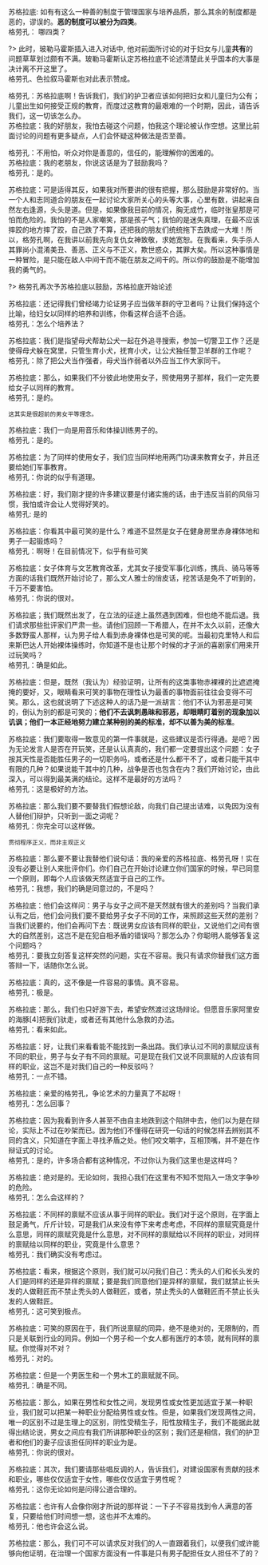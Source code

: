 苏格拉底: 如有有这么一种善的制度于管理国家与培养品质，那么其余的制度都是恶的，谬误的。**恶的制度可以被分为四类**。   
格劳孔： 哪四类？  

?> 此时，玻勒马霍斯插入进入对话中, 他对前面所讨论的对于妇女与儿童**共有**的问题草草划过颇有不满。玻勒马霍斯认定苏格拉底不论述清楚此关乎国本的大事是决计离不开这里了。   
格劳孔、色拉叙马霍斯也对此表示赞成。   

格劳孔：苏格拉底啊！告诉我们，我们的护卫者应该如何把妇女和儿童归为公有；儿童出生如何接受正规的教育，而度过这教育的最艰难的一个时期，因此，请告诉我们，这一切该怎么办。     
苏格拉底：我的好朋友，我怕去碰这个问题，怕我这个理论被认作空想。这里比前面讨论的问题有更多疑点，人们会怀疑这种做法是否至善。   

格劳孔：不用怕，听众对你是善意的，信任的，能理解你的困难的。   
苏格拉底：我的老朋友，你说这话是为了鼓励我吗？   
格劳孔：是的。   

苏格拉底：可是适得其反，如果我对所要讲的很有把握，那么鼓励是非常好的。当一个人和志同道合的朋友在一起讨论大家所关心的头等大事，心里有数，讲起来自然左右逢源，头头是道。但是，如果像我目前的情况，胸无成竹，临时张皇那是可怕而危险的。我怕的不是人家嘲笑，那是孩子气；我怕的是迷失真理，在最不应该摔跤的地方摔了跤，自己跌了不算，还把我的朋友们统统拖下去跌成一大堆！所以，格劳孔啊，在我讲以前我先向复仇女神致敬，求她宽恕。在我看来，失手杀人其罪尚小混淆美丑、善恶、正义与不正义，欺世惑众，其罪大矣。所以这种事情是一种冒险，是只能在敌人中间干而不能在朋友之间干的。所以你的鼓励是不能增加我的勇气的。


?> 格劳孔再次予苏格拉底以鼓励，苏格拉底开始论述  

苏格拉底：还记得我们曾经竭力论证男子应当做羊群的守卫者吗？让我们保持这个比喻，给妇女以同样的培养和训练，你看这样合适不合适。   
格劳孔：怎么个培养法？  

苏格拉底：我们是指望母犬帮助公犬一起在外追寻搜索，参加一切警卫工作？还是使得母犬躲在窝里，只管生育小犬，抚育小犬，让公犬独任警卫羊群的工作呢？   
格劳孔：除了把公犬当作强者，母犬当作弱者以外应当工作大家同干。  

苏格拉底：那么，如果我们不分彼此地使用女子，照使用男子那样，我们一定先要给女子以同样的教育。   
格劳孔：是的。  
```mid
这其实是很超前的男女平等理念。
```

苏格拉底：我们一向是用音乐和体操训练男子的。  
格劳孔：是的。  

苏格拉底：为了同样的使用女子，我们应当同样地用两门功课来教育女子，并且还要给她们军事教育。   
格劳孔：你说的似乎有道理。  

苏格拉底：好，我们刚才提的许多建议要是付诸实施的话，由于违反当前的风俗习惯，我怕或许会让人觉得好笑的。  
格劳孔: 是的   

苏格拉底：你看其中最可笑的是什么？难道不显然是女子在健身房里赤身裸体地和男子一起锻炼吗？  
格劳孔：啊呀！在目前情况下，似乎有些可笑   

苏格拉底：女子体育与文艺教育改革，尤其女子接受军事化训练，携兵、骑马等等方面的话我们既然开始讨论了，那么文人雅士的俏皮话，挖苦话是免不了听到的，千万不要害怕。  
格劳孔：你说的很对。  

苏格拉底；我们既然出发了，在立法的征途上虽然遇到困难，但也绝不能后退。我们请求那些批评家们严肃一些。请他们回顾一下希腊人，在并不太久以前，还像大多数野蛮人那样，认为男子给人看到赤身裸体也是可笑的呢。当最初克里特人和后来斯巴达人开始裸体操练时，你知道不是也让那个时候的才子派的喜剧家们用来开过玩笑吗？   
格劳孔：确是如此。       

苏格拉底：但是，既然（我认为）经验证明，让所有的这类事物赤裸裸的比遮遮掩掩的要好，又，眼睛看来可笑的事物在理性认为最善的事物面前往往会变得不可笑。那么，这也就说明了下述这种人的话乃是一派胡言：他们不认为邪恶是可笑的，倒认为别的都是可笑的；**他们不去讽刺愚昧和邪恶，却眼睛盯着别的现象加以讥讽；他们一本正经地努力建立某种别的美的标准，却不以善为美的标准**。

苏格拉底：我们要取得一致意见的第一件事就是，这些建议是否行得通。是吧？因为无论发言人是否在开玩笑，还是认认真真的，我们都一定要提出这个问题：女子按其天性是否能胜任男子的一切职务吗，或者还是什么都干不了，或者只能干其中有限的几种？如果说能干其中的几种，战争是否也包含在内？我们开始讨论，由此深入，可以得到最美满的结论。这样不是最好的方法吗？   
格劳孔：这是极好的方法。   

苏格拉底：那么我们要不要替我们假想论敌，向我们自己提出诘难，以免因为没有人替他们辩护，只听到一面之词呢？   
格劳孔：你完全可以这样做。
```mid
贯彻程序正义，而非主观正义  
```

苏格拉底：那么要不要让我替他们说句话：我的亲爱的苏格拉底、格劳孔呀！实在没有必要让别人来批评你们。你们自己在开始讨论建立你们国家的时候，早已同意一个原则，即每个人应该做天然适宜于自己的工作。  
格劳孔：我想，我们的确是同意过的，不是吗？   

苏格拉底：他们会这样问：男子与女子之间不是天然就有很大的差别吗？当我们承认有之后，他们会问我们要不要给男子女子不同的工作，来照顾这些天然的差别？当我们说要的，他们会再问下去：既说男女应该有同样的职业，又说他们之间有很大的自然差别，这岂不是在犯自相矛盾的错误吗？那怎么办？你聪明人能够答复这个问题吗？    
格劳孔：要我立刻答复这样突然的问题，实在不容易。我只有请求你替我们这方面答辩一下，话随你怎么说。    

苏格拉底：真的，这不像是一件容易的事情。真不容易。  
格劳孔：极是。  

苏格拉底：那么，我们也只好游下去，希望安然渡过这场辩论。但愿音乐家阿里安的海豚[4]把我们驮走，或者还有其他什么急救的办法。   
格劳孔：看来如此。   

苏格拉底：好，让我们来看看能不能找到一条出路。我们承认过不同的禀赋应该有不同的职业，男子与女子有不同的禀赋。可是现在我们又说不同禀赋的人应该有同样的职业，这岂不是对我们自己的一种反驳吗？  
格劳孔：一点不错。
  
苏格拉底：亲爱的格劳孔，争论艺术的力量真了不起呀！   
格劳孔：怎么回事？

苏格拉底：因为我看到许多人甚至不由自主地跌到这个陷阱中去，他们以为是在辩论，实际上不过在吵架而已。因为他们不懂得在研究一句话的时候怎样去辨别其不同的含义，只知道在字面上寻找矛盾之处。他们咬文嚼字，互相顶嘴，并不是在作辩证式的讨论。  
格劳孔：是的，许多场合都有这种情况，不过你认为我们这里也是这样吗？

苏格拉底：绝对是的。无论如何，我担心我们在这里有不知不觉陷入一场文字争吵的危险。  
格劳孔：怎么会这样的？   

苏格拉底：不同样的禀赋不应该从事于同样的职业。我们对于这个原则，在字面上鼓足勇气，斤斤计较，可是我们从来没有停下来考虑考虑，不同样的禀赋究竟是什么意思，同样的禀赋究竟是什么意思，对不同样的禀赋给以不同样的职业，对同样的禀赋给以同样的职业，究竟是什么意思？   
格劳孔：我们确实没有考虑过。

苏格拉底：看来，根据这个原则，我们就可以问我们自己：秃头的人们和长头发的人们是同样的还是异样的禀赋；要是我们同意他们是异样的禀赋，我们就禁止长头发的人做鞋匠而不禁止秃头的人做鞋匠，或者，禁止秃头的人做鞋匠而不禁止长头发的人做鞋匠。   
格劳孔：这可笑到极点。   

苏格拉底：可笑的原因在于，我们所说禀赋的同异，绝不是绝对的，无限制的，而只是关联到行业的同异。例如一个男子和一个女人都有医疗的本领，就有同样的禀赋。你觉得对不对？    
格劳孔：对的。   

苏格拉底：但是一个男医生和一个男木工的禀赋就不同。   
格劳孔：确是不同。   

苏格拉底：那么，如果在男性和女性之间，发现男性或女性更加适宜于某一种职业，我们就可以把某一种职业分配给男性或女性。但是，如果我们发现两性之间，唯一的区别不过是生理上的区别，阴性受精生子，阳性放精生子，我们不能据此就得出结论说，男女之间应有我们所讲那种职业的区别；我们还是相信，我们的护卫者和他们的妻子应该担任同样的职业为是。    
格劳孔：你说的很对。   

苏格拉底：其次，我们要请那些唱反调的人，告诉我们，对建设国家有贡献的技术和职业，哪些仅仅适宜于女性，哪些仅仅适宜于男性呢？   
格劳孔：这你无论如何是问得公道合理的。   

苏格拉底：也许有人会像你刚才所说的那样说：一下子不容易找到令人满意的答复，只要给他们时间想一想，这也并不太难的。   
格劳孔：他也许会这么说。    

苏格拉底：那么，我们可不可以请求反对我们的人一直跟着我们，以便我们或许能够向他证明，在治理一个国家方面没有一件事是只有男子配担任女人担任不了的？
